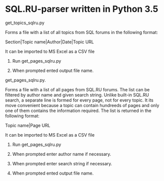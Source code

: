 # SQL.RU-parser written in Python 3.5
get_topics_sqlru.py

Forms a file with a list of all topics from SQL forums in the following format:

Section|Topic name|Author|Date|Topic URL

It can be imported to MS Excel as a CSV file

1. Run get_pages_sqlru.py

2. When prompted ented output file name.

get_pages_sqlru.py.

Forms a file with a list of all pages from SQL.RU forums. The list can be filtered by author name and given search string. Unlike built-in SQL.RU search, a separate line is formed for every page, not for every topic. It its move convenient because a topic can contain hundreeds of pages and only one of them contains the information required.
The list is returned in the following format:

Topic name|Page URL

It can be imported to MS Excel as a CSV file

1. Run get_pages_sqlru.py

2. When prompted enter author name if necessary.

3. When prompted enter search string if necessary.

4. When prompted ented output file name.


